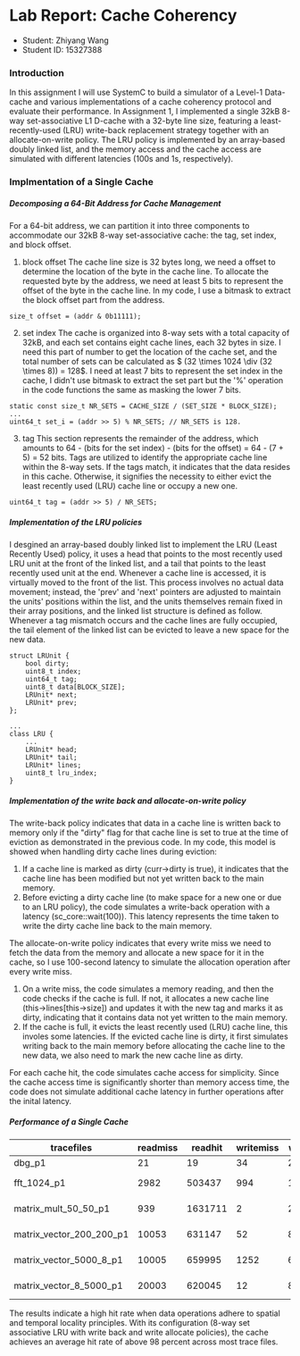 # Lab Report: Cache Coherency

* Student: Zhiyang Wang
* Student ID: 15327388

### Introduction
In this assignment I will use SystemC to build a simulator of a Level-1 Data-cache and various implementations of a cache coherency protocol and evaluate their performance.
In Assignment 1, I implemented a single 32kB 8-way set-associative L1 D-cache with a 32-byte line size, featuring a least-recently-used (LRU) write-back replacement strategy together with an allocate-on-write policy. The LRU policy is implemented by an array-based doubly linked list, and the memory access and the cache access are simulated with different latencies (100s and 1s, respectively).
### Implmentation of a Single Cache
##### Decomposing a 64-Bit Address for Cache Management
For a 64-bit address, we can partition it into three components to accommodate our 32kB 8-way set-associative cache: the tag, set index, and block offset.
1. block offset
The cache line size is 32 bytes long, we need a offset to determine the location of the byte in the cache line. To allocate the requested byte by the address, we need at least 5 bits to represent the offset of the byte in the cache line. In my code, I use a bitmask to extract the block offset part from the address.
```
size_t offset = (addr & 0b11111);
```
2. set index
The cache is organized into 8-way sets with a total capacity of 32kB, and each set contains eight cache lines, each 32 bytes in size. I need this part of number to get the location of the cache set, and the total number of sets can be calculated as $ (32 \times 1024 \div (32 \times 8)) = 128$. I need at least 7 bits to represent the set index in the cache, I didn't use bitmask to extract the set part but the '%' operation in the code functions the same as masking the lower 7 bits. 
```
static const size_t NR_SETS = CACHE_SIZE / (SET_SIZE * BLOCK_SIZE);
...
uint64_t set_i = (addr >> 5) % NR_SETS; // NR_SETS is 128.
```
3. tag
This section represents the remainder of the address, which amounts to 64 - (bits for the set index) - (bits for the offset) = 64 - (7 + 5) = 52 bits. Tags are utilized to identify the appropriate cache line within the 8-way sets. If the tags match, it indicates that the data resides in this cache. Otherwise, it signifies the necessity to either evict the least recently used (LRU) cache line or occupy a new one.
```
uint64_t tag = (addr >> 5) / NR_SETS;
```
##### Implementation of the LRU policies
I desgined an array-based doubly linked list to implement the LRU (Least Recently Used) policy, it uses a head that points to the most recently used LRU unit at the front of the linked list, and a tail that points to the least recently used unit at the end. Whenever a cache line is accessed, it is virtually moved to the front of the list. This process involves no actual data movement; instead, the 'prev' and 'next' pointers are adjusted to maintain the units' positions within the list, and the units themselves remain fixed in their array positions, and the linked list structure is defined as follow.
Whenever a tag mismatch occurs and the cache lines are fully occupied, the tail element of the linked list can be evicted to leave a new space for the new data.

```
struct LRUnit {
    bool dirty;
    uint8_t index;
    uint64_t tag;
    uint8_t data[BLOCK_SIZE];
    LRUnit* next;
    LRUnit* prev;
};

...
class LRU {
    ...
    LRUnit* head;
    LRUnit* tail;
    LRUnit* lines;
    uint8_t lru_index;
}
```
##### Implementation of the write back and allocate-on-write policy
The write-back policy indicates that data in a cache line is written back to memory only if the "dirty" flag for that cache line is set to true at the time of eviction as demonstrated in the previous code. In my code, this model is showed when handling dirty cache lines during eviction:
1. If a cache line is marked as dirty (curr->dirty is true), it indicates that the cache line has been modified but not yet written back to the main memory.
2. Before evicting a dirty cache line (to make space for a new one or due to an LRU policy), the code simulates a write-back operation with a latency (sc_core::wait(100)). This latency represents the time taken to write the dirty cache line back to the main memory. 

The allocate-on-write policy indicates that every write miss we need to fetch the data from the memory and allocate a new space for it in the cache, so I use 100-second latency to simulate the allocation operation after every write miss.
1. On a write miss, the code simulates a memory reading, and then the code checks if the cache is full. If not, it allocates a new cache line (this->lines[this->size]) and updates it with the new tag and marks it as dirty, indicating that it contains data not yet written to the main memory.
2. If the cache is full, it evicts the least recently used (LRU) cache line, this involes some latencies. If the evicted cache line is dirty, it first simulates writing back to the main memory before allocating the cache line to the new data, we also need to mark the new cache line as dirty.

For each cache hit, the code simulates cache access for simplicity. Since the cache access time is significantly shorter than memory access time, the code does not simulate additional cache latency in further operations after the inital latency.


##### Performance of a Single Cache
| tracefiles | readmiss | readhit | writemiss | writehit | hitrate | latency |
|-----------------------|--------------------------|--------------------------|--------------------------|---------------------------|---------------------------|---------------------------|
| dbg_p1                   | 21 | 19 | 34 | 26 | 45.000000 | 5645 ns |
| fft_1024_p1              | 2982 | 503437 | 994 | 152997 | 99.397950 | 1759444 ns |
| matrix_mult_50_50_p1     | 939 | 1631711 | 2 | 255148 | 99.950154 | 3868759 ns |
| matrix_vector_200_200_p1 | 10053 | 631147 | 52 | 80748 | 98.600416 |  2448895 ns |
| matrix_vector_5000_8_p1  | 10005 | 659995 | 1252 | 659995 | 98.538052 | 2768143 ns |
| matrix_vector_8_5000_p1  | 20003 | 620045 | 12 | 80020 | 97.220448 | 4162740 ns |

The results indicate a high hit rate when data operations adhere to spatial and temporal locality principles. With its configuration (8-way set associative LRU with write back and write allocate policies), the cache achieves an average hit rate of above 98 percent across most trace files.

